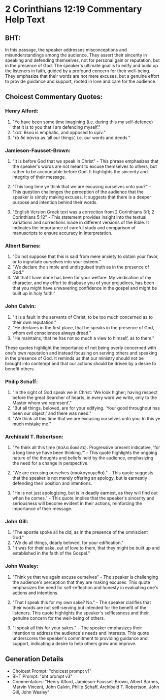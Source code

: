 # 2 Corinthians 12:19 Commentary Help Text

## BHT:
In this passage, the speaker addresses misconceptions and misunderstandings among the audience. They assert their sincerity in speaking and defending themselves, not for personal gain or reputation, but in the presence of God. The speaker's ultimate goal is to edify and build up the listeners in faith, guided by a profound concern for their well-being. They emphasize that their words are not mere excuses, but a genuine effort to provide guidance and support, rooted in love and care for the audience.

## Choicest Commentary Quotes:
### Henry Alford:
1. "Ye have been some time imagining (i.e. during this my self-defence) that it is to you that I am defending myself." 
2. "κατ. θεοῦ is emphatic, and opposed to ὑμῖν." 
3. "τὰ δὲ πάντα as ‘all our things’, i.e. our words and deeds."

### Jamieson-Fausset-Brown:
1. "It is before God that we speak in Christ" - This phrase emphasizes that the speaker's words are not meant to excuse themselves to others, but rather to be accountable before God. It highlights the sincerity and integrity of their message.

2. "This long time ye think that we are excusing ourselves unto you?" - This question challenges the perception of the audience that the speaker is simply making excuses. It suggests that there is a deeper purpose and intention behind their words.

3. "English Version Greek text was a correction from 2 Corinthians 3:1; 2 Corinthians 5:12" - This statement provides insight into the textual variations and corrections made in different versions of the Bible. It indicates the importance of careful study and comparison of manuscripts to ensure accuracy in interpretation.

### Albert Barnes:
1. "Do not suppose that this is said from mere anxiety to obtain your favor, or to ingratiate ourselves into your esteem."
2. "We declare the simple and undisguised truth as in the presence of God."
3. "All that I have done has been for your welfare. My vindication of my character, and my effort to disabuse you of your prejudices, has been that you might have unwavering confidence in the gospel and might be built up in holy faith."

### John Calvin:
1. "It is a fault in the servants of Christ, to be too much concerned as to their own reputation."
2. "He declares in the first place, that he speaks in the presence of God, whom evil consciences always dread."
3. "He maintains, that he has not so much a view to himself, as to them."

These quotes highlight the importance of not being overly concerned with one's own reputation and instead focusing on serving others and speaking in the presence of God. It reminds us that our ministry should not be brought into contempt and that our actions should be driven by a desire to benefit others.

### Philip Schaff:
1. "In the sight of God speak we in Christ: ‘We look higher; having respect before the great Searcher of hearts, in every word we write, only to the Master whom we represent’." 
2. "But all things, beloved, are for your edifying. ‘Your good throughout has been our object;’ and there was need."
3. "We think all this time that we are excusing ourselves unto you. In this ye much mistake me."

### Archibald T. Robertson:
1. "Ye think all this time (παλα δοκειτε). Progressive present indicative, 'for a long time ye have been thinking.'" - This quote highlights the ongoing nature of the thoughts and beliefs held by the audience, emphasizing the need for a change in perspective.

2. "We are excusing ourselves (απολογουμεθα)." - This quote suggests that the speaker is not merely offering an apology, but is earnestly defending their position and intentions.

3. "He is not just apologizing, but is in deadly earnest, as they will find out when he comes." - This quote implies that the speaker's sincerity and seriousness will become evident in their actions, reinforcing the importance of their message.

### John Gill:
1. "The apostle spoke all he did, as in the presence of the omniscient God."
2. "We do all things, dearly beloved, for your edification."
3. "It was for their sake, out of love to them, that they might be built up and established in the faith of the Gospel."

### John Wesley:
1. "Think ye that we again excuse ourselves" - The speaker is challenging the audience's perception that they are making excuses. This quote emphasizes the need for self-reflection and honesty in evaluating one's actions and intentions.

2. "That I speak this for my own sake? No." - The speaker clarifies that their words are not self-serving but intended for the benefit of the listeners. This quote highlights the speaker's selflessness and their genuine concern for the well-being of others.

3. "I speak all this for your sakes." - The speaker emphasizes their intention to address the audience's needs and interests. This quote underscores the speaker's commitment to providing guidance and support, indicating a desire to help others grow and improve.


## Generation Details
- Choicest Prompt: "choicest prompt v1"
- BHT Prompt: "bht prompt v3"
- Commentators: "Henry Alford, Jamieson-Fausset-Brown, Albert Barnes, Marvin Vincent, John Calvin, Philip Schaff, Archibald T. Robertson, John Gill, John Wesley"
